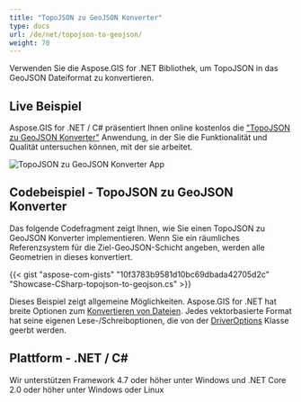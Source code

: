 ```yaml
---
title: "TopoJSON zu GeoJSON Konverter"
type: docs
url: /de/net/topojson-to-geojson/
weight: 70
---
```


Verwenden Sie die Aspose.GIS for .NET Bibliothek, um TopoJSON in das GeoJSON Dateiformat zu konvertieren.

## **Live Beispiel**

Aspose.GIS for .NET / C# präsentiert Ihnen online kostenlos die ["TopoJSON zu GeoJSON Konverter"](https://products.aspose.app/gis/conversion/topojson-to-geojson) Anwendung, in der Sie die Funktionalität und Qualität untersuchen können, mit der sie arbeitet.

![TopoJSON zu GeoJSON Konverter App](conversion.png)

## **Codebeispiel - TopoJSON zu GeoJSON Konverter**

Das folgende Codefragment zeigt Ihnen, wie Sie einen TopoJSON zu GeoJSON Konverter implementieren. Wenn Sie ein räumliches Referenzsystem für die Ziel-GeoJSON-Schicht angeben, werden alle Geometrien in dieses konvertiert. 

{{< gist "aspose-com-gists" "10f3783b9581d10bc69dbada42705d2c" "Showcase-CSharp-topojson-to-geojson.cs" >}}

Dieses Beispiel zeigt allgemeine Möglichkeiten. Aspose.GIS for .NET hat breite Optionen zum [Konvertieren von Dateien](https://docs.aspose.com/gis/net/vector-layers/). Jedes vektorbasierte Format hat seine eigenen Lese-/Schreiboptionen, die von der [DriverOptions](https://reference.aspose.com/gis/net/aspose.gis/driveroptions) Klasse geerbt werden.

## **Plattform - .NET / C#**

Wir unterstützen Framework 4.7 oder höher unter Windows und .NET Core 2.0 oder höher unter Windows oder Linux
